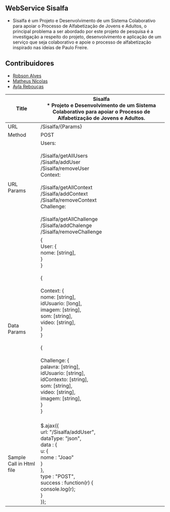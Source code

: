 ## WebService Sisalfa

* Sisalfa é um Projeto e Desenvolvimento de um Sistema Colaborativo para apoiar o Processo de Alfabetização de Jovens e Adultos, o principal problema a ser abordado por este projeto de pesquisa é a investigação a respeito do projeto, desenvolvimento e aplicação de um serviço que seja colaborativo e apoie o	processo de alfabetização inspirado nas ideias de Paulo Freire.

## Contribuidores

* [Robson Alves](https://github.com/robsonalvz)
* [Matheus Nícolas](https://github.com/matheusnicolas)
* [Ayla Rebouças](https://github.com/ayladebora)




| Title|Sisalfa<br/> * Projeto e Desenvolvimento de um Sistema Colaborativo para apoiar o Processo de Alfabetização de Jovens e Adultos. |
| ------------- | ------------- |
| URL  | /Sisalfa/{Params}  |
| Method | POST | GET | PUT | DELETE  |
|URL Params |  Users:<br /><br />/Sisalfa/getAllUsers<br />/Sisalfa/addUser<br />/Sisalfa/removeUser<br />Context:<br /><br />/Sisalfa/getAllContext<br />/Sisalfa/addContext<br />/Sisalfa/removeContext<br />Challenge:<br /><br />/Sisalfa/getAllChallenge<br />/Sisalfa/addChalenge<br />/Sisalfa/removeChallenge  |
|Data Params | { <br />  User: { <br />    nome: [string], <br />  } <br />}<br /><br />{ <br /><br />   Context: {<br />    nome: [string],<br />   idUsuario: [long], <br />    imagem: [string], <br />    som: [string], <br />    video: [string], <br />  } <br />}<br /><br />{ <br /> <br />  Challenge: {<br />    palavra: [string],<br />    idUsuario: [string], <br />    idContexto: [string], <br />    som: [string], <br />    video: [string], <br />    imagem: [string], <br />  } <br />}<br /><br />   |
|Sample Call in Html file | $.ajax({<br />  url: "/Sisalfa/addUser",<br />  dataType: "json",<br />  data : { <br />    u: { <br />      nome : "Joao"<br />    }<br />  },<br />  type : "POST",<br />  success : function(r) {<br />    console.log(r);<br />  }<br />});<br />  |